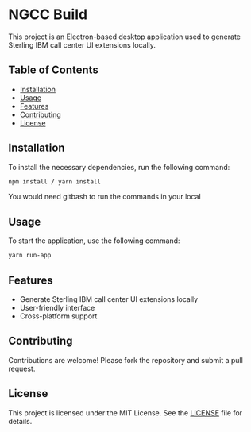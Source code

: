 # NGCC Build

This project is an Electron-based desktop application used to generate Sterling IBM call center UI extensions locally.

## Table of Contents
- [Installation](#installation)
- [Usage](#usage)
- [Features](#features)
- [Contributing](#contributing)
- [License](#license)

## Installation

To install the necessary dependencies, run the following command:

```bash
npm install / yarn install
```
You would need gitbash to run the commands in your local

## Usage

To start the application, use the following command:

```bash
yarn run-app
```

## Features

- Generate Sterling IBM call center UI extensions locally
- User-friendly interface
- Cross-platform support

## Contributing

Contributions are welcome! Please fork the repository and submit a pull request.

## License

This project is licensed under the MIT License. See the [LICENSE](LICENSE) file for details.
